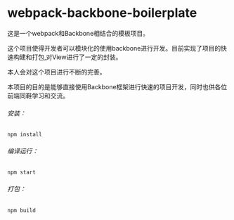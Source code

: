 # webpack-backbone-boilerplate
这是一个webpack和Backbone相结合的模板项目。

这个项目使得开发者可以模块化的使用backbone进行开发。目前实现了项目的快速构建和打包,对View进行了一定的封装。

本人会对这个项目进行不断的完善。

本项目的目的是能够直接使用Backbone框架进行快速的项目开发，同时也供各位前端同鞋学习和交流。

###### 安装：
```
npm install
```
###### 编译运行：
```
npm start
```

###### 打包：
```
npm build
```




